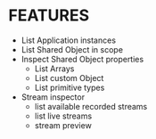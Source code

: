 # FEATURES #

  * List Application instances
  * List Shared Object in scope
  * Inspect Shared Object properties
    * List Arrays
    * List custom Object
    * List primitive types
  * Stream inspector
    * list available recorded streams
    * list live streams
    * stream preview